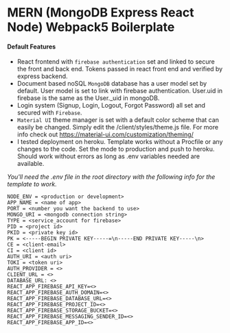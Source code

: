 # MERN (MongoDB Express React Node) Webpack5 Boilerplate



#### Default Features
- React frontend with `firebase authentication` set and linked to secure the front and back end. Tokens passed in react front end and verified by express backend. 
- Document based noSQL `MongoDB` database has a user model set by default. User model is set to link with firebase authentication. User.uid in firebase is the same as the User._uid in mongoDB.
- Login system (Signup, Login, Logout, Forgot Password) all set and secured with `Firebase`.
-  `Material UI` theme manager is set with a default color scheme that can easily be changed. Simply edit the /client/styles/theme.js file. For more info check out https://material-ui.com/customization/theming/
-  I tested deployment on heroku. Template works without a Procfile or any changes to the code. Set the mode to production and push to heroku. Should work without errors as long as .env variables needed are available.

*You'll need the .env file in the root directory with the following info for the template to work.*


```
NODE_ENV = <production or development>
APP_NAME = <name of app>
PORT = <number you want the backend to use>
MONGO_URI = <mongodb connection string>
TYPE = <service_account for firebase>
PID = <project id>
PKID = <private key id>
PK = <-----BEGIN PRIVATE KEY-----=\n-----END PRIVATE KEY-----\n>
CE = <client-email>
CI = <client id>
AUTH_URI = <auth uri>
TOKI = <token uri>
AUTH_PROVIDER = <>
CLIENT_URL = <>
DATABASE_URL: <>
REACT_APP_FIREBASE_API_KEY=<>
REACT_APP_FIREBASE_AUTH_DOMAIN=<>
REACT_APP_FIREBASE_DATABASE_URL=<>
REACT_APP_FIREBASE_PROJECT_ID=<>
REACT_APP_FIREBASE_STORAGE_BUCKET=<>
REACT_APP_FIREBASE_MESSAGING_SENDER_ID=<>
REACT_APP_FIREBASE_APP_ID=<>
```
